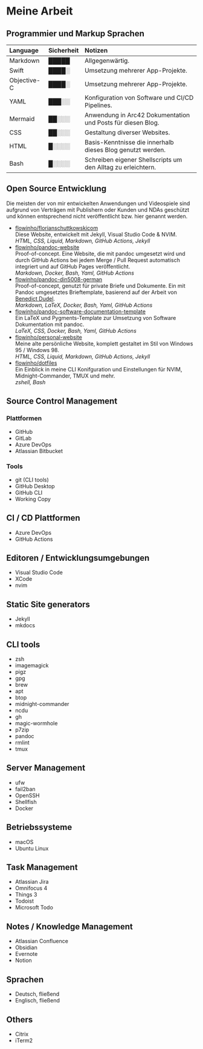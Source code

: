 # Meine Arbeit



## Programmier und Markup Sprachen

|Language|Sicherheit|Notizen|
|:--|:--|:--|
|Markdown|█████|Allgegenwärtig.|
|Swift|████░|Umsetzung mehrerer App-Projekte.|
|Objective-C|████░|Umsetzung mehrerer App-Projekte.|
|YAML|███░░|Konfiguration von Software und CI/CD Pipelines.|
|Mermaid|██░░░|Anwendung in Arc42 Dokumentation und Posts für diesen Blog.| 
|CSS|██░░░|Gestaltung diverser Websites.|
|HTML|█░░░░|Basis-Kenntnisse die innerhalb dieses Blog genutzt werden.|
|Bash|█░░░░|Schreiben eigener Shellscripts um den Alltag zu erleichtern.|

## Open Source Entwicklung

Die meisten der von mir entwickelten Anwendungen und Videospiele sind aufgrund von Verträgen mit Publishern oder Kunden und NDAs geschützt
und können entsprechend nicht veröffentlicht bzw. hier genannt werden.

- [flowinho/florianschuttkowskicom](https://github.com/flowinho/florianschuttkowskicom)   
  Diese Website, entwickelt mit Jekyll, Visual Studio Code & NVIM.  
  _HTML, CSS, Liquid, Markdown, GitHub Actions, Jekyll_
- [flowinho/pandoc-website](https://github.com/flowinho/pandoc-website)  
  Proof-of-concept. Eine Website, die mit pandoc umgesetzt wird und durch GitHub Actions bei jedem Merge / Pull Request automatisch integriert und auf GitHub Pages veröffentlicht.  
  _Markdown, Docker, Bash, Yaml, GitHub Actions_
- [flowinho/pandoc-din5008-german](https://github.com/flowinho/pandoc-din5008-german)  
  Proof-of-concept, genutzt für private Briefe und Dokumente. Ein mit Pandoc umgesetztes Brieftemplate, basierend auf der Arbeit von [Benedict Dudel](https://github.com/benedictdudel/pandoc-letter-din5008).  
  _Markdown, LaTeX, Docker, Bash, Yaml, GitHub Actions_
- [flowinho/pandoc-software-documentation-template](https://github.com/flowinho/pandoc-software-documentation-template)  
  Ein LaTeX und Pygments-Template zur Umsetzung von Software Dokumentation mit pandoc.  
  _LaTeX, CSS, Docker, Bash, Yaml, GitHub Actions_
- [flowinho/personal-website](https://github.com/flowinho/personal-website)  
  Meine alte persönliche Website, komplett gestaltet im Stil von Windows 95 / Windows 98.  
  _HTML, CSS, Liquid, Markdown, GitHub Actions, Jekyll_
- [flowinho/dotfiles](https://github.com/flowinho/dotfiles)  
  Ein Einblick in meine CLI Konifguration und Einstellungen für NVIM, Midnight-Commander, TMUX und mehr.  
  _zshell, Bash_


## Source Control Management

### Plattformen
- GitHub
- GitLab
- Azure DevOps
- Atlassian Bitbucket

### Tools
- git (CLI tools)
- GitHub Desktop
- GitHub CLI
- Working Copy

## CI / CD Plattformen

- Azure DevOps
- GitHub Actions

## Editoren / Entwicklungsumgebungen

- Visual Studio Code
- XCode
- nvim

## Static Site generators

- Jekyll
- mkdocs

## CLI tools

- zsh
- imagemagick
- pigz
- gpg
- brew
- apt
- btop
- midnight-commander
- ncdu
- gh
- magic-wormhole
- p7zip
- pandoc
- rmlint
- tmux

## Server Management

- ufw
- fail2ban
- OpenSSH
- Shellfish
- Docker


## Betriebssysteme

- macOS  
- Ubuntu Linux

## Task Management

- Atlassian Jira
- Omnifocus 4
- Things 3
- Todoist
- Microsoft Todo

## Notes / Knowledge Management

- Atlassian Confluence
- Obsidian
- Evernote
- Notion

## Sprachen

- Deutsch, fließend
- Englisch, fließend

## Others

- Citrix
- iTerm2

